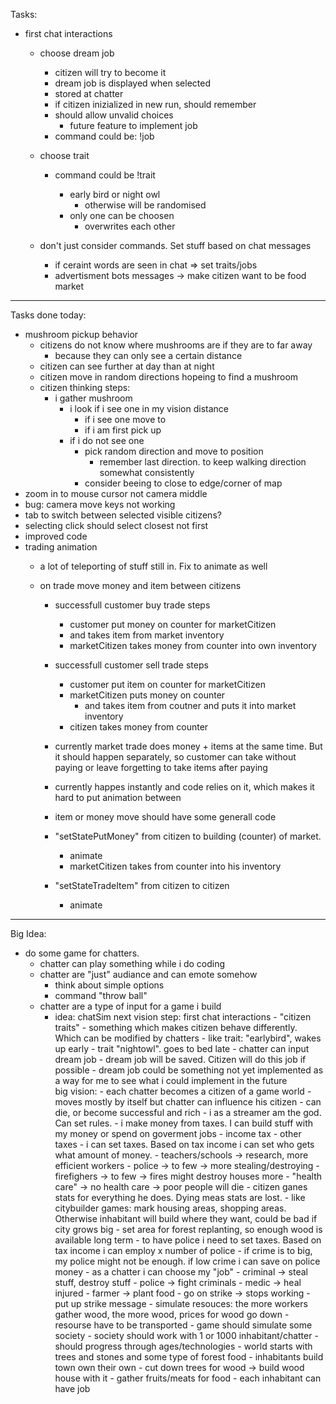 Tasks:
- first chat interactions
    - choose dream job
        - citizen will try to become it
        - dream job is displayed when selected
        - stored at chatter
        - if citizen inizialized in new run, should remember
        - should allow unvalid choices
            - future feature to implement job
        - command could be: !job <choise>
    - choose trait
        - command could be !trait <choise>
            - early bird or night owl
                - otherwise will be randomised
            - only one can be choosen
                - overwrites each other

    - don't just consider commands. Set stuff based on chat messages
        - if ceraint words are seen in chat => set traits/jobs
        - advertisment bots messages -> make citizen want to be food market
        
            
    

---------------------------------------------------
Tasks done today:
- mushroom pickup behavior
    - citizens do not know where mushrooms are if they are to far away
        - because they can only see a certain distance
    - citizen can see further at day than at night
    - citizen move in random directions hopeing to find a mushroom
    - citizen thinking steps:
        - i gather mushroom
            - i look if i see one in my vision distance
                - if i see one move to
                 - if i am first pick up
            - if i do not see one
                - pick random direction and move to position
                    - remember last direction. to keep walking direction somewhat consistently
                - consider beeing to close to edge/corner of map
- zoom in to mouse cursor not camera middle
- bug: camera move keys not working
- tab to switch between selected visible citizens?
- selecting click should select closest not first
- improved code
- trading animation
    - a lot of teleporting of stuff still in. Fix to animate as well

    - on trade move money and item between citizens
        - successfull customer buy trade steps
            - customer put money on counter for marketCitizen
            - and takes item from market inventory
            - marketCitizen takes money from counter into own inventory
        - successfull customer sell trade steps
            - customer put item on counter for marketCitizen
            - marketCitizen puts money on counter
                - and takes item from coutner and puts it into market inventory
            - citizen takes money from counter

        - currently market trade does money + items at the same time. But it should happen separately, so customer can take without paying or leave forgetting to take items after paying
        - currently happes instantly and code relies on it, which makes it hard to put animation between
        - item or money move should have some generall code
        - "setStatePutMoney" from citizen to building (counter) of market.
            - animate
            - marketCitizen takes from counter into his inventory
        - "setStateTradeItem" from citizen to citizen
            - animate


--------------------------------------------------
Big Idea:
- do some game for chatters.
    - chatter can play something while i do coding
    - chatter are "just" audiance and can emote somehow
        - think about simple options
        - command "throw ball"
    - chatter are a type of input for a game i build
        - idea: chatSim
            next vision step:
                first chat interactions
                - "citizen traits"
                    - something which makes citizen behave differently. Which can be modified by chatters
                        - like trait: "earlybird", wakes up early
                        - trait "nightowl". goes to bed late
                -  chatter can input dream job
                    - dream job will be saved. Citizen will do this job if possible
                    - dream job could be something not yet implemented as a way for me to see what i could implement in the future                    
            big vision:
                - each chatter becomes a citizen of a game world
                    - moves mostly by itself but chatter can influence his citizen
                    - can die, or become successful and rich
                - i as a streamer am the god. Can set rules. 
                    - i make money from taxes. I can build stuff with my money or spend on goverment jobs
                        - income tax
                        - other taxes
                    - i can set taxes. Based on tax income i can set who gets what amount of money.
                        - teachers/schools -> research, more efficient workers
                        - police  -> to few -> more stealing/destroying
                        - firefighers -> to few -> fires might destroy houses more
                        - "health care" -> no health care -> poor people will die
                                - citizen ganes stats for everything he does. Dying meas stats are lost. 
                    - like citybuilder games: mark housing areas, shopping areas. Otherwise inhabitant will build where they want, could be bad if city grows big
                    - set area for forest replanting, so enough wood is available long term
                    - to have police i need to set taxes. Based on tax income i can employ x number of police
                        - if crime is to big, my police might not be enough. if low crime i can save on police money
                - as a chatter i can choose my "job"
                    - criminal -> steal stuff, destroy stuff
                    - police -> fight criminals
                    - medic -> heal injured
                    - farmer -> plant food
                    - go on strike -> stops working
                        - put up strike message
                - simulate resouces: the more workers gather wood, the more wood, prices for wood go down
                    - resourse have to be transported
                - game should simulate some society
                - society should work with 1 or 1000 inhabitant/chatter
                - should progress through ages/technologies
                - world starts with trees and stones and some type of forest food
                - inhabitants build town own their own
                    - cut down trees for wood -> build wood house with it
                    - gather fruits/meats for food
                    - each inhabitant can have job


